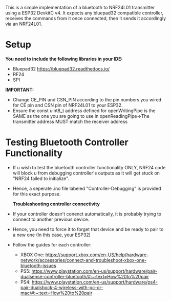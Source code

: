 This is a simple implementation of a bluetooth to NRF24L01 transmitter using a ESP32 DevkitC v4. 
It expects any bluepad32 compatible controller, receives the commands from it once connected, then it sends it accordingly via an NRF24L01.

# Setup
**You need to include the following libraries in your IDE:**
- Bluepad32 https://bluepad32.readthedocs.io/
- RF24
- SPI

**IMPORTANT:**
- Change CE_PIN and CSN_PIN according to the pin numbers you wired for CE pin and CSN pin of NRF24L01 to your ESP32.
- Ensure the const uint8_t address defined for openWritingPipe is the SAME as the one you are going to use in openReadingPipe->The transmitter address MUST match the receiver address

# Testing Bluetooth Controller Functionality
- If u wish to test the bluetooth controller functionality ONLY, NRF24 code will block u from debugging controller's outputs as it will get stuck on "NRF24 failed to initialize".
- Hence, a seperate .ino file labeled "Controller-Debugging" is provided for this exact purpose.

  **Troubleshooting controller connectivity**
  
- If your controller doesn't conenct automatically, it is probably trying to connect to another previous device.
- Hence, you need to force it to forget that device and be ready to pair to a new one (In this case, your ESP32)
- Follow the guides for each controller:
  - XBOX One: https://support.xbox.com/en-US/help/hardware-network/accessories/connect-and-troubleshoot-xbox-one-bluetooth-issues
  - PS5: https://www.playstation.com/en-us/support/hardware/pair-dualsense-controller-bluetooth/#:~:text=How%20to%20pair
  - PS4: https://www.playstation.com/en-us/support/hardware/ps4-pair-dualshock-4-wireless-with-pc-or-mac/#:~:text=How%20to%20pair
